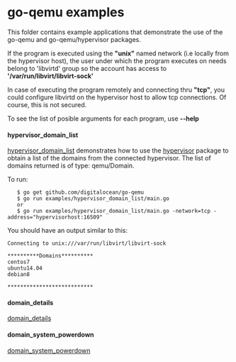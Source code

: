 # go-qemu examples

This folder contains example applications that demonstrate the use of the go-qemu and go-qemu/hypervisor packages.

If the program is executed using the **"unix"** named network (i.e locally from the hypervisor host), the user under which the program executes on needs belong to 'libvirtd' group
so the account has access to **'/var/run/libvirt/libvirt-sock'**

In case of executing the program remotely and connecting thru **"tcp"**, you could configure libvirtd on the hypervisor host to allow tcp connections. Of course, this is not secured.

To see the list of posible arguments for each program, use **--help**

#### hypervisor_domain_list

[hypervisor_domain_list](./hypervisor_domain_list) demonstrates how to use the [hypervisor](../hypervisor) package to obtain a list of the domains from the connected hypervisor. The list of domains returned is of type: qemu/Domain.

To run:
```{r, engine='bash', count_lines}
   $ go get github.com/digitalocean/go-qemu
   $ go run examples/hypervisor_domain_list/main.go
   or
   $ go run examples/hypervisor_domain_list/main.go -network=tcp -address="hypervisorhost:16509"
```


You should have an output similar to this:
```{r, engine='bash', count_lines}
Connecting to unix:///var/run/libvirt/libvirt-sock

**********Domains**********
centos7
ubuntu14.04
debian8

***************************
```


#### domain_details

[domain_details](./domain_details) 

#### domain_system_powerdown

[domain_system_powerdown](./domain_system_powerdown)

